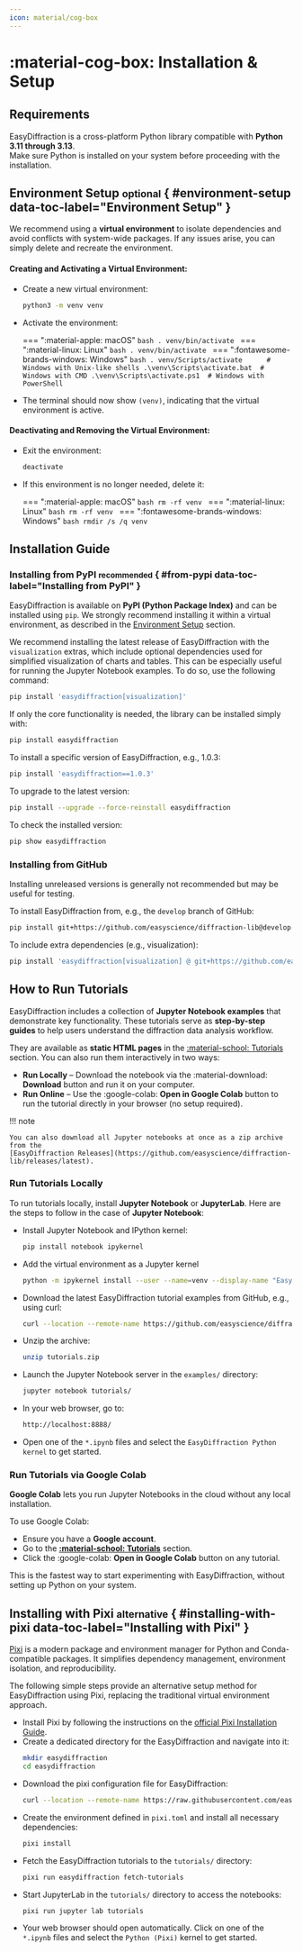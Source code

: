```yaml
---
icon: material/cog-box
---
```


# :material-cog-box: Installation & Setup

## Requirements

EasyDiffraction is a cross-platform Python library compatible with **Python 3.11
through 3.13**.  
Make sure Python is installed on your system before proceeding with the
installation.

## Environment Setup <small>optional</small> { #environment-setup data-toc-label="Environment Setup" }

We recommend using a **virtual environment** to isolate dependencies and avoid
conflicts with system-wide packages. If any issues arise, you can simply delete
and recreate the environment.

#### Creating and Activating a Virtual Environment:

- Create a new virtual environment:
  ```bash
  python3 -m venv venv
  ```

<!-- prettier-ignore-start -->

- Activate the environment:

    === ":material-apple: macOS"
        ```bash
        . venv/bin/activate
        ```
    === ":material-linux: Linux"
        ```bash
        . venv/bin/activate
        ```
    === ":fontawesome-brands-windows: Windows"
        ```bash
        . venv/Scripts/activate      # Windows with Unix-like shells
        .\venv\Scripts\activate.bat  # Windows with CMD
        .\venv\Scripts\activate.ps1  # Windows with PowerShell
        ```

<!-- prettier-ignore-end -->

- The terminal should now show `(venv)`, indicating that the virtual environment
  is active.

#### Deactivating and Removing the Virtual Environment:

- Exit the environment:
  ```bash
  deactivate
  ```

<!-- prettier-ignore-start -->

- If this environment is no longer needed, delete it:

    === ":material-apple: macOS"
        ```bash
        rm -rf venv
        ```
    === ":material-linux: Linux"
        ```bash
        rm -rf venv
        ```
    === ":fontawesome-brands-windows: Windows"
        ```bash
        rmdir /s /q venv
        ```

<!-- prettier-ignore-end -->

## Installation Guide

### Installing from PyPI <small>recommended</small> { #from-pypi data-toc-label="Installing from PyPI" }

EasyDiffraction is available on **PyPI (Python Package Index)** and can be
installed using `pip`. We strongly recommend installing it within a virtual
environment, as described in the [Environment Setup](#environment-setup)
section.

We recommend installing the latest release of EasyDiffraction with the
`visualization` extras, which include optional dependencies used for simplified
visualization of charts and tables. This can be especially useful for running
the Jupyter Notebook examples. To do so, use the following command:

```bash
pip install 'easydiffraction[visualization]'
```

If only the core functionality is needed, the library can be installed simply
with:

```bash
pip install easydiffraction
```

To install a specific version of EasyDiffraction, e.g., 1.0.3:

```bash
pip install 'easydiffraction==1.0.3'
```

To upgrade to the latest version:

```bash
pip install --upgrade --force-reinstall easydiffraction
```

To check the installed version:

```bash
pip show easydiffraction
```

### Installing from GitHub

Installing unreleased versions is generally not recommended but may be useful
for testing.

To install EasyDiffraction from, e.g., the `develop` branch of GitHub:

```bash
pip install git+https://github.com/easyscience/diffraction-lib@develop
```

To include extra dependencies (e.g., visualization):

```bash
pip install 'easydiffraction[visualization] @ git+https://github.com/easyscience/diffraction-lib@develop'
```

## How to Run Tutorials

EasyDiffraction includes a collection of **Jupyter Notebook examples** that
demonstrate key functionality. These tutorials serve as **step-by-step guides**
to help users understand the diffraction data analysis workflow.

They are available as **static HTML pages** in the
[:material-school: Tutorials](../tutorials/index.md) section. You can also run
them interactively in two ways:

- **Run Locally** – Download the notebook via the :material-download:
  **Download** button and run it on your computer.
- **Run Online** – Use the :google-colab: **Open in Google Colab** button to run
  the tutorial directly in your browser (no setup required).

!!! note

    You can also download all Jupyter notebooks at once as a zip archive from the
    [EasyDiffraction Releases](https://github.com/easyscience/diffraction-lib/releases/latest).

### Run Tutorials Locally

To run tutorials locally, install **Jupyter Notebook** or **JupyterLab**. Here
are the steps to follow in the case of **Jupyter Notebook**:

- Install Jupyter Notebook and IPython kernel:
  ```bash
  pip install notebook ipykernel
  ```
- Add the virtual environment as a Jupyter kernel
  ```bash
  python -m ipykernel install --user --name=venv --display-name "EasyDiffraction Python kernel"
  ```
- Download the latest EasyDiffraction tutorial examples from GitHub, e.g., using
  curl:
  ```bash
  curl --location --remote-name https://github.com/easyscience/diffraction-lib/releases/latest/download/tutorials.zip
  ```
- Unzip the archive:
  ```bash
  unzip tutorials.zip
  ```
- Launch the Jupyter Notebook server in the `examples/` directory:
  ```bash
  jupyter notebook tutorials/
  ```
- In your web browser, go to:
  ```bash
  http://localhost:8888/
  ```
- Open one of the `*.ipynb` files and select the `EasyDiffraction Python kernel`
  to get started.

### Run Tutorials via Google Colab

**Google Colab** lets you run Jupyter Notebooks in the cloud without any local
installation.

To use Google Colab:

- Ensure you have a **Google account**.
- Go to the **[:material-school: Tutorials](../tutorials/index.md)** section.
- Click the :google-colab: **Open in Google Colab** button on any tutorial.

This is the fastest way to start experimenting with EasyDiffraction, without
setting up Python on your system.

## Installing with Pixi <small>alternative</small> { #installing-with-pixi data-toc-label="Installing with Pixi" }

[Pixi](https://pixi.sh) is a modern package and environment manager for Python
and Conda-compatible packages. It simplifies dependency management, environment
isolation, and reproducibility.

The following simple steps provide an alternative setup method for
EasyDiffraction using Pixi, replacing the traditional virtual environment
approach.

- Install Pixi by following the instructions on the
  [official Pixi Installation Guide](https://pixi.sh/latest/installation).
- Create a dedicated directory for the EasyDiffraction and navigate into it:
  ```bash
  mkdir easydiffraction
  cd easydiffraction
  ```
- Download the pixi configuration file for EasyDiffraction:
  ```bash
  curl --location --remote-name https://raw.githubusercontent.com/easyscience/diffraction-lib/pixi/pixi/prod/pixi.toml
  ```
- Create the environment defined in `pixi.toml` and install all necessary
  dependencies:
  ```bash
  pixi install
  ```
- Fetch the EasyDiffraction tutorials to the `tutorials/` directory:
  ```bash
  pixi run easydiffraction fetch-tutorials
  ```
- Start JupyterLab in the `tutorials/` directory to access the notebooks:
  ```bash
  pixi run jupyter lab tutorials
  ```
- Your web browser should open automatically. Click on one of the `*.ipynb`
  files and select the `Python (Pixi)` kernel to get started.

